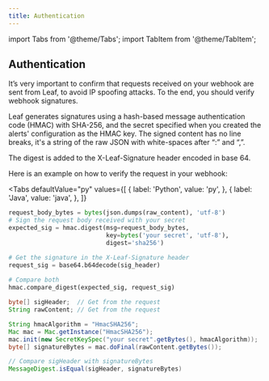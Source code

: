```yaml
---
title: Authentication
---
```


import Tabs from '@theme/Tabs';
import TabItem from '@theme/TabItem';

## Authentication

It’s very important to confirm that requests received on your webhook are sent from Leaf, to avoid IP spoofing attacks.
To the end, you should verify webhook signatures.

Leaf generates signatures using a hash-based message authentication code (HMAC) with SHA-256, and 
the secret specified when you created the alerts' configuration as the HMAC key.
The signed content has no line breaks, it's a string of the raw JSON with white-spaces after “:” and “,”.

The digest is added to the X-Leaf-Signature header encoded in base 64.

Here is an example on how to verify the request in your webhook:

<Tabs
  defaultValue="py"
  values={[
    { label: 'Python', value: 'py', },
    { label: 'Java', value: 'java', },
  ]}
>
  <TabItem value="py">

```py
request_body_bytes = bytes(json.dumps(raw_content), 'utf-8')
# Sign the request body received with your secret
expected_sig = hmac.digest(msg=request_body_bytes,
                           key=bytes('your secret', 'utf-8'),
                           digest='sha256')

# Get the signature in the X-Leaf-Signature header
request_sig = base64.b64decode(sig_header)
  
# Compare both
hmac.compare_digest(expected_sig, request_sig)
```

  </TabItem>

  <TabItem value="java">

  ```java
byte[] sigHeader;  // Get from the request
String rawContent; // Get from the request

String hmacAlgorithm = "HmacSHA256";
Mac mac = Mac.getInstance("HmacSHA256");
mac.init(new SecretKeySpec("your secret".getBytes(), hmacAlgorithm));
byte[] signatureBytes = mac.doFinal(rawContent.getBytes());

// Compare sigHeader with signatureBytes
MessageDigest.isEqual(sigHeader, signatureBytes)
  ```

  </TabItem>
</Tabs>
